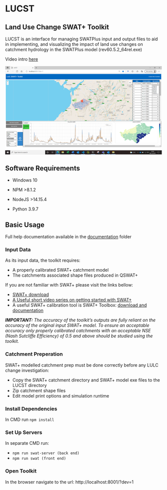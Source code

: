 # LUCST
## Land Use Change SWAT+ Toolkit
LUCST is an interface for managing SWATPlus input and output files to aid in implementing, and visualizing the impact of land use changes on catchment hydrology in the SWATPlus model (rev60.5.2_64rel.exe)

Video intro [here](https://youtu.be/QygBidYr4cQ)

![LUCST interface](https://github.com/alexrigby/LUCST/blob/master/images/LUCST%20interface.PNG)


## Software Requirements
* Windows 10

* NPM >8.1.2

* NodeJS >14.15.4 

* Python 3.9.7 

## Basic Usage

Full help documentation available in the [documentation](https://github.com/alexrigby/LUCST/blob/master/documentation/LUCST%20walkthrough%20v1.2.pdf) folder

### Input Data

As its input data, the toolkit requires:
* A properly calibrated SWAT+ catchment model
* The catchments associated shape files produced in QSWAT+

If you are not familiar with SWAT+ please visit the links bellow:
* [SWAT+ download](https://swatplus.gitbook.io/docs/installation)
* [A Useful short video series on getting started with SWAT+](https://youtu.be/dBARtcejaPM)
* A useful SWAT+ calibration tool is SWAT+ Toolbox: [download and documentation](celray.github.io/docs/swatplus_toolbox/introduction.html)

***IMPORTANT:** The accuracy of the toolkit’s outputs are fully reliant on the accuracy of the original
input SWAT+ model. To ensure an acceptable accuracy only properly calibrated catchments with an 
acceptable NSE (Nash Sutcliffe Efficiency) of 0.5 and above should be studied using the toolkit.* 

### Catchment Preperation

SWAT+ modelled catchment prep must be done correctly before any LULC change investigation: 
* Copy the SWAT+ catchment directory and SWAT+ model exe files to the LUCST directory
* Zip catchment shape files
* Edit model print options and simulation runtime

### Install Dependencies 
In CMD run `npm install`

### Set Up Servers
In separate CMD run: 
* `npm run swat-server (back end)`
* `npm run swat (front end)`

### Open Toolkit
In the browser navigate to the url: http://localhost:8001/?dev=1 



